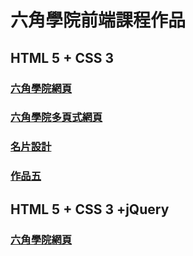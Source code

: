 <h1>六角學院前端課程作品</h1>

<h2>HTML 5 + CSS 3</h2>

<h3><a href="https://williamhsieh615.github.io/Front-end/HTML and CSS/Project1/index.html" target="_blank">六角學院網頁</a></h3>
<h3><a href="https://williamhsieh615.github.io/Front-end/HTML and CSS/Project3/index.html" target="_blank">六角學院多頁式網頁</a></h3>
<h3><a href="https://williamhsieh615.github.io/Front-end/HTML and CSS/Project4/index.html" target="_blank">名片設計</a></h3>
<h3><a href="https://williamhsieh615.github.io/Front-end/" target="_blank">作品五</a></h3>

<h2>HTML 5 + CSS 3 +jQuery</h2>

<h3><a href="https://williamhsieh615.github.io/Front-end/HTML and CSS/Project2/index.html" target="_blank">六角學院網頁</a></h3>
